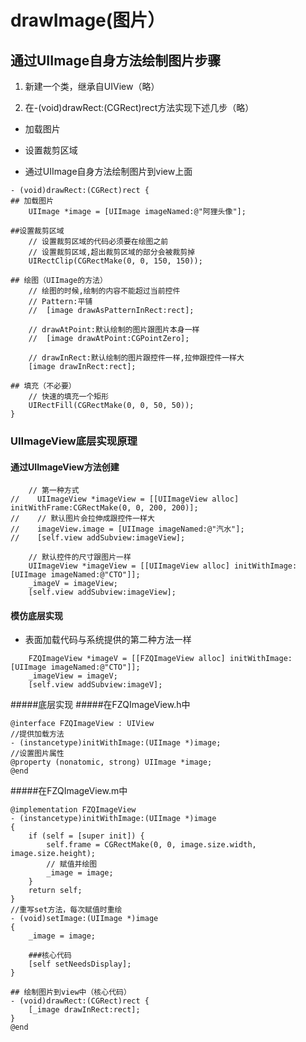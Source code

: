 # drawImage(图片）

## 通过UIImage自身方法绘制图片步骤
1. 新建一个类，继承自UIView（略）

2. 在-(void)drawRect:(CGRect)rect方法实现下述几步（略）

- 加载图片

- 设置裁剪区域

- 通过UIImage自身方法绘制图片到view上面

```objc
- (void)drawRect:(CGRect)rect {
## 加载图片
    UIImage *image = [UIImage imageNamed:@"阿狸头像"];

##设置裁剪区域
    // 设置裁剪区域的代码必须要在绘图之前
    // 设置裁剪区域,超出裁剪区域的部分会被裁剪掉
    UIRectClip(CGRectMake(0, 0, 150, 150));

## 绘图（UIImage的方法）
    // 绘图的时候,绘制的内容不能超过当前控件
    // Pattern:平铺
    //  [image drawAsPatternInRect:rect];

    // drawAtPoint:默认绘制的图片跟图片本身一样
    //  [image drawAtPoint:CGPointZero];

    // drawInRect:默认绘制的图片跟控件一样,拉伸跟控件一样大
    [image drawInRect:rect];

## 填充（不必要）
    // 快速的填充一个矩形
    UIRectFill(CGRectMake(0, 0, 50, 50));
}
```


### UIImageView底层实现原理
#### 通过UIImageView方法创建
```objc
    // 第一种方式
//    UIImageView *imageView = [[UIImageView alloc] initWithFrame:CGRectMake(0, 0, 200, 200)];
//    // 默认图片会拉伸成跟控件一样大
//    imageView.image = [UIImage imageNamed:@"汽水"];
//    [self.view addSubview:imageView];

    // 默认控件的尺寸跟图片一样
    UIImageView *imageView = [[UIImageView alloc] initWithImage:[UIImage imageNamed:@"CTO"]];
    _imageV = imageView;
    [self.view addSubview:imageView];
```

#### 模仿底层实现
- 表面加载代码与系统提供的第二种方法一样
```objc
    FZQImageView *imageV = [[FZQImageView alloc] initWithImage:[UIImage imageNamed:@"CTO"]];
    _imageView = imageV;
    [self.view addSubview:imageV];
```

#####底层实现
#####在FZQImageView.h中
```objc
@interface FZQImageView : UIView
//提供加载方法
- (instancetype)initWithImage:(UIImage *)image;
//设置图片属性
@property (nonatomic, strong) UIImage *image;
@end
```

#####在FZQImageView.m中
```objc
@implementation FZQImageView
- (instancetype)initWithImage:(UIImage *)image
{
    if (self = [super init]) {
        self.frame = CGRectMake(0, 0, image.size.width, image.size.height);
        // 赋值并绘图
        _image = image;
    }
    return self;
}
//重写set方法，每次赋值时重绘
- (void)setImage:(UIImage *)image
{
    _image = image;

    ###核心代码
    [self setNeedsDisplay];
}

## 绘制图片到view中（核心代码）
- (void)drawRect:(CGRect)rect {
    [_image drawInRect:rect];
}
@end
```
